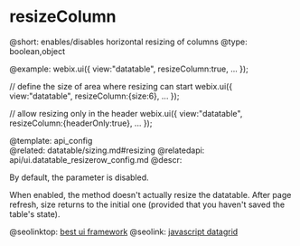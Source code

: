resizeColumn
=============


@short: enables/disables horizontal resizing of columns
@type: boolean,object

@example:
webix.ui({
	view:"datatable",
	resizeColumn:true,
	...
});

// define the size of area where resizing can start
webix.ui({
	view:"datatable",
	resizeColumn:{size:6},
	...
});

// allow resizing only in the header
webix.ui({
	view:"datatable",
	resizeColumn:{headerOnly:true},
	...
});


@template:	api_config	
@related:
    datatable/sizing.md#resizing
@relatedapi:
	api/ui.datatable_resizerow_config.md
@descr:

By default, the parameter is disabled. 

When enabled, the method doesn't actually resize the datatable. After page refresh, size returns to the initial one (provided that you haven't saved the table's state).



@seolinktop: [best ui framework](https://webix.com)
@seolink: [javascript datagrid](https://webix.com/widget/datatable/)